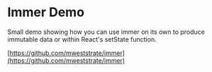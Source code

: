 # Immer Demo

Small demo showing how you can use immer on its own to produce immutable data or within React's setState function.

[https://github.com/mweststrate/immer](https://github.com/mweststrate/immer)
